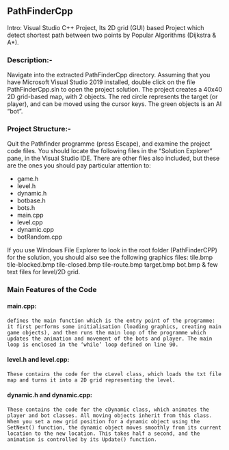 ## PathFinderCpp
Intro: Visual Studio C++ Project, Its 2D grid (GUI) based Project which detect shortest path between two points by Popular Algorithms (Dijkstra &amp; A*).


### Description:- 
Navigate into the extracted PathFinderCpp directory. Assuming that you have Microsoft Visual Studio 2019 installed, 
double click on the file PathFinderCpp.sln to open the project solution. The project creates a 40x40 2D grid-based map, with 2 objects. 
The red circle represents the target (or player), and can be moved using the cursor keys. The green objects is an AI “bot”. 

### Project Structure:- 
Quit the Pathfinder programme (press Escape), and examine the project code files. You should locate the following files in the “Solution Explorer” pane,
in the Visual Studio IDE. There are other files also included, but these are the ones you should pay particular attention to: 
 - game.h
 - level.h
 - dynamic.h
 - botbase.h
 - bots.h 
 - main.cpp
 - level.cpp
 - dynamic.cpp
 - botRandom.cpp 
 
If you use Windows File Explorer to look in the root folder (PathFinderCPP) for the solution, you should also see the following graphics files: 
tile.bmp tile-blocked.bmp tile-closed.bmp tile-route.bmp target.bmp bot.bmp & few text files for level/2D grid.

### Main Features of the Code 
#### main.cpp:
`defines the main function which is the entry point of the programme: it first performs some initialisation (loading graphics, creating main game objects), and then runs the main loop of the programme which updates the animation and movement of the bots and player. The main loop is enclosed in the ‘while’ loop defined on line 90.`

#### level.h and level.cpp:
`These contains the code for the cLevel class, which loads the txt file map and turns it into a 2D grid representing the level.`

#### dynamic.h and dynamic.cpp:
`These contains the code for the cDynamic class, which animates the player and bot classes. All moving objects inherit from this class. When you set a new grid position for a dynamic object using the SetNext() function, the dynamic object moves smoothly from its current location to the new location. This takes half a second, and the animation is controlled by its Update() function.`

